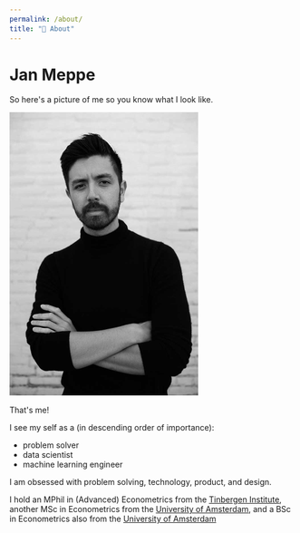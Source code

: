 ```yaml
---
permalink: /about/
title: "👨 About"
---
```


# Jan Meppe

So here's a picture of me so you know what I look like.

<img src="/assets/images/bio-photo2.jpg" style="max-height: 500px">

That's me!

I see my self as a (in descending order of importance):
- problem solver
- data scientist
- machine learning engineer

I am obsessed with problem solving, technology, product, and design.

I hold an MPhil in (Advanced) Econometrics from the [Tinbergen Institute](https://www.tinbergen.nl/home), another MSc in Econometrics from the [University of Amsterdam](https://www.uva.nl/en), and a BSc in Econometrics also from the [University of Amsterdam](https://www.uva.nl/en)
